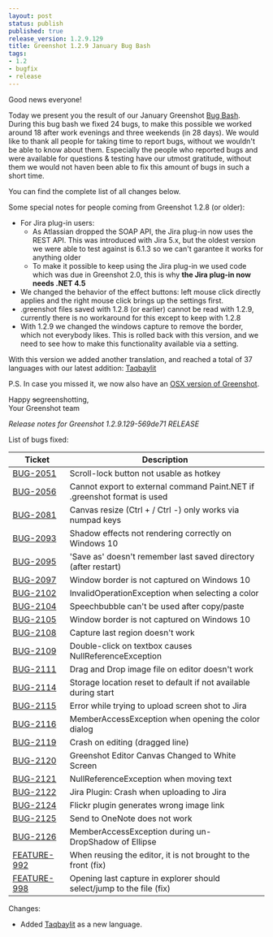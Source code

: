 ```yaml
---
layout: post
status: publish
published: true
release_version: 1.2.9.129
title: Greenshot 1.2.9 January Bug Bash
tags:
- 1.2
- bugfix
- release
---
```

Good news everyone!

Today we present you the result of our January Greenshot [Bug Bash](https://en.wikipedia.org/wiki/Bug_bash).
During this bug bash we fixed 24 bugs, to make this possible we worked around 18 after work evenings and three weekends (in 28 days).
We would like to thank all people for taking time to report bugs, without we wouldn't be able to know about them.
Especially the people who reported bugs and were available for questions & testing have
our utmost gratitude, without them we would not haven been able to fix this amount of bugs in such a short time.

You can find the complete list of all changes below.

Some special notes for people coming from Greenshot 1.2.8 (or older):

* For Jira plug-in users:
  * As Atlassian dropped the SOAP API, the Jira plug-in now uses the REST API. This was introduced with Jira 5.x, but the oldest version we were able to test against is 6.1.3 so we can't garantee it works for anything older
  * To make it possible to keep using the Jira plug-in we used code which was due in Greenshot 2.0, this is why **the Jira plug-in now needs .NET 4.5**
* We changed the behavior of the effect buttons: left mouse click directly applies and the right mouse click brings up the settings first.
* .greenshot files saved with 1.2.8 (or earlier) cannot be read with 1.2.9, currently there is no workaround for this except to keep with 1.2.8
* With 1.2.9 we changed the windows capture to remove the border, which not everybody likes. This is rolled back with this version, and we need to see how to make this functionality available via a setting.


With this version we added another translation, and reached a total of 37 languages with our latest addition: [Taqbaylit](https://en.wikipedia.org/wiki/Kabyle_language)

P.S.
In case you missed it, we now also have an [OSX version of Greenshot](/2017/01/10/mac-os-launch/).


Happy ~~sc~~greenshotting,<BR/>
Your Greenshot team


*Release notes for Greenshot 1.2.9.129-569de71 RELEASE*

List of bugs fixed:

| Ticket | Description |
| --- | --- |
| [BUG-2051](https://greenshot.atlassian.net/browse/BUG-2051) | Scroll-lock button not usable as hotkey |
| [BUG-2056](https://greenshot.atlassian.net/browse/BUG-2056) | Cannot export to external command Paint.NET if .greenshot format is used |
| [BUG-2081](https://greenshot.atlassian.net/browse/BUG-2081) | Canvas resize (Ctrl + / Ctrl -) only works via numpad keys |
| [BUG-2093](https://greenshot.atlassian.net/browse/BUG-2093) | Shadow effects not rendering correctly on Windows 10 |
| [BUG-2095](https://greenshot.atlassian.net/browse/BUG-2095) | 'Save as' doesn't remember last saved directory (after restart) |
| [BUG-2097](https://greenshot.atlassian.net/browse/BUG-2097) | Window border is not captured on Windows 10 |
| [BUG-2102](https://greenshot.atlassian.net/browse/BUG-2102) | InvalidOperationException when selecting a color |  
| [BUG-2104](https://greenshot.atlassian.net/browse/BUG-2104) | Speechbubble can't be used after copy/paste |
| [BUG-2105](https://greenshot.atlassian.net/browse/BUG-2105) | Window border is not captured on Windows 10 |
| [BUG-2108](https://greenshot.atlassian.net/browse/BUG-2108) | Capture last region doesn't work |
| [BUG-2109](https://greenshot.atlassian.net/browse/BUG-2109) | Double-click on textbox causes NullReferenceException |
| [BUG-2111](https://greenshot.atlassian.net/browse/BUG-2111) | Drag and Drop image file on editor doesn't work |
| [BUG-2114](https://greenshot.atlassian.net/browse/BUG-2114) | Storage location reset to default if not available during start |
| [BUG-2115](https://greenshot.atlassian.net/browse/BUG-2115) | Error while trying to upload screen shot to Jira |
| [BUG-2116](https://greenshot.atlassian.net/browse/BUG-2116) | MemberAccessException when opening the color dialog |
| [BUG-2119](https://greenshot.atlassian.net/browse/BUG-2119) | Crash on editing (dragged line) |
| [BUG-2120](https://greenshot.atlassian.net/browse/BUG-2120) | Greenshot Editor Canvas Changed to White Screen |
| [BUG-2121](https://greenshot.atlassian.net/browse/BUG-2121) | NullReferenceException when moving text |
| [BUG-2122](https://greenshot.atlassian.net/browse/BUG-2122) | Jira Plugin: Crash when uploading to Jira |
| [BUG-2124](https://greenshot.atlassian.net/browse/BUG-2124) | Flickr plugin generates wrong image link |
| [BUG-2125](https://greenshot.atlassian.net/browse/BUG-2125) | Send to OneNote does not work |
| [BUG-2126](https://greenshot.atlassian.net/browse/BUG-2126) | MemberAccessException during un-DropShadow of Ellipse |
| [FEATURE-992](https://greenshot.atlassian.net/browse/FEATURE-992) | When reusing the editor, it is not brought to the front (fix) |
| [FEATURE-998](https://greenshot.atlassian.net/browse/FEATURE-998) | Opening last capture in explorer should select/jump to the file (fix) |

Changes:

* Added [Taqbaylit](https://en.wikipedia.org/wiki/Kabyle_language) as a new language.